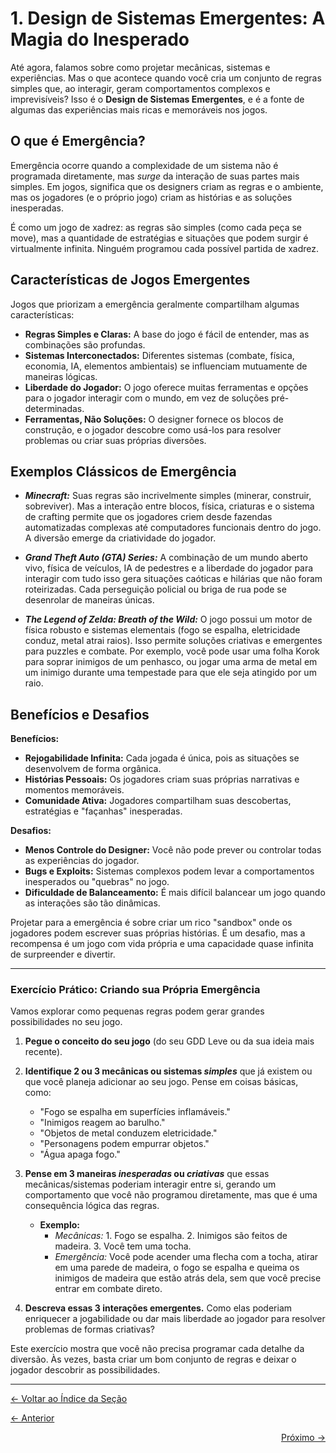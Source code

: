 # 1. Design de Sistemas Emergentes: A Magia do Inesperado

Até agora, falamos sobre como projetar mecânicas, sistemas e experiências. Mas o que acontece quando você cria um conjunto de regras simples que, ao interagir, geram comportamentos complexos e imprevisíveis? Isso é o **Design de Sistemas Emergentes**, e é a fonte de algumas das experiências mais ricas e memoráveis nos jogos.

## O que é Emergência?

Emergência ocorre quando a complexidade de um sistema não é programada diretamente, mas *surge* da interação de suas partes mais simples. Em jogos, significa que os designers criam as regras e o ambiente, mas os jogadores (e o próprio jogo) criam as histórias e as soluções inesperadas.

É como um jogo de xadrez: as regras são simples (como cada peça se move), mas a quantidade de estratégias e situações que podem surgir é virtualmente infinita. Ninguém programou cada possível partida de xadrez.

## Características de Jogos Emergentes

Jogos que priorizam a emergência geralmente compartilham algumas características:

-   **Regras Simples e Claras:** A base do jogo é fácil de entender, mas as combinações são profundas.
-   **Sistemas Interconectados:** Diferentes sistemas (combate, física, economia, IA, elementos ambientais) se influenciam mutuamente de maneiras lógicas.
-   **Liberdade do Jogador:** O jogo oferece muitas ferramentas e opções para o jogador interagir com o mundo, em vez de soluções pré-determinadas.
-   **Ferramentas, Não Soluções:** O designer fornece os blocos de construção, e o jogador descobre como usá-los para resolver problemas ou criar suas próprias diversões.

## Exemplos Clássicos de Emergência

-   ***Minecraft:*** Suas regras são incrivelmente simples (minerar, construir, sobreviver). Mas a interação entre blocos, física, criaturas e o sistema de crafting permite que os jogadores criem desde fazendas automatizadas complexas até computadores funcionais dentro do jogo. A diversão emerge da criatividade do jogador.

-   ***Grand Theft Auto (GTA) Series:*** A combinação de um mundo aberto vivo, física de veículos, IA de pedestres e a liberdade do jogador para interagir com tudo isso gera situações caóticas e hilárias que não foram roteirizadas. Cada perseguição policial ou briga de rua pode se desenrolar de maneiras únicas.

-   ***The Legend of Zelda: Breath of the Wild:*** O jogo possui um motor de física robusto e sistemas elementais (fogo se espalha, eletricidade conduz, metal atrai raios). Isso permite soluções criativas e emergentes para puzzles e combate. Por exemplo, você pode usar uma folha Korok para soprar inimigos de um penhasco, ou jogar uma arma de metal em um inimigo durante uma tempestade para que ele seja atingido por um raio.

## Benefícios e Desafios

**Benefícios:**

-   **Rejogabilidade Infinita:** Cada jogada é única, pois as situações se desenvolvem de forma orgânica.
-   **Histórias Pessoais:** Os jogadores criam suas próprias narrativas e momentos memoráveis.
-   **Comunidade Ativa:** Jogadores compartilham suas descobertas, estratégias e "façanhas" inesperadas.

**Desafios:**

-   **Menos Controle do Designer:** Você não pode prever ou controlar todas as experiências do jogador.
-   **Bugs e Exploits:** Sistemas complexos podem levar a comportamentos inesperados ou "quebras" no jogo.
-   **Dificuldade de Balanceamento:** É mais difícil balancear um jogo quando as interações são tão dinâmicas.

Projetar para a emergência é sobre criar um rico "sandbox" onde os jogadores podem escrever suas próprias histórias. É um desafio, mas a recompensa é um jogo com vida própria e uma capacidade quase infinita de surpreender e divertir.

---

### Exercício Prático: Criando sua Própria Emergência

Vamos explorar como pequenas regras podem gerar grandes possibilidades no seu jogo.

1.  **Pegue o conceito do seu jogo** (do seu GDD Leve ou da sua ideia mais recente).
2.  **Identifique 2 ou 3 mecânicas ou sistemas *simples*** que já existem ou que você planeja adicionar ao seu jogo. Pense em coisas básicas, como:
    *   "Fogo se espalha em superfícies inflamáveis."
    *   "Inimigos reagem ao barulho."
    *   "Objetos de metal conduzem eletricidade."
    *   "Personagens podem empurrar objetos."
    *   "Água apaga fogo."
3.  **Pense em 3 maneiras *inesperadas* ou *criativas*** que essas mecânicas/sistemas poderiam interagir entre si, gerando um comportamento que você não programou diretamente, mas que é uma consequência lógica das regras.

    *   **Exemplo:**
        *   *Mecânicas:* 1. Fogo se espalha. 2. Inimigos são feitos de madeira. 3. Você tem uma tocha.
        *   *Emergência:* Você pode acender uma flecha com a tocha, atirar em uma parede de madeira, o fogo se espalha e queima os inimigos de madeira que estão atrás dela, sem que você precise entrar em combate direto.

4.  **Descreva essas 3 interações emergentes.** Como elas poderiam enriquecer a jogabilidade ou dar mais liberdade ao jogador para resolver problemas de formas criativas?

Este exercício mostra que você não precisa programar cada detalhe da diversão. Às vezes, basta criar um bom conjunto de regras e deixar o jogador descobrir as possibilidades.

---
<p align="left">
   <a href="../../README.md"><- Voltar ao Índice da Seção</a>
</p>
<p align="left">
   <a href="../../4.O_Processo_de_Design-Da_Ideia_ao_Prototipo/4.Playtesting_e_Iteracao.md"><- Anterior</a>
</p>
<p align="right">
   <a href="2.Monetizacao_Etica.md">Próximo -></a>
</p>